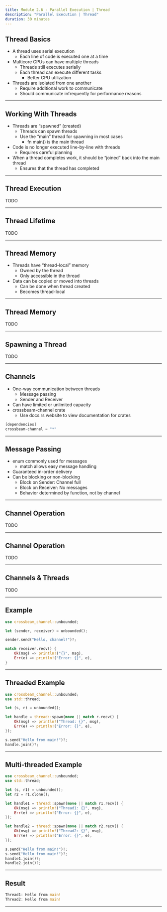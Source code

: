```yaml
---
title: Module 2.6 - Parallel Execution | Thread
description: "Parallel Execution | Thread"
duration: 30 minutes
---
```


## Thread Basics

- A thread uses serial execution
  - Each line of code is executed one at a time
- Multicore CPUs can have multiple threads
  - Threads still executes serially
  - Each thread can execute different tasks
    - Better CPU utilization
- Threads are isolated from one another
  - Require additional work to communicate
  - Should communicate infrequently for performance reasons

---

## Working With Threads

- Threads are “spawned” (created)
  - Threads can spawn threads
  - Use the “main” thread for spawning in most cases
    - fn main() is the main thread
- Code is no longer executed line-by-line with threads
  - Requires careful planning
- When a thread completes work, it should be “joined” back into the main thread
  - Ensures that the thread has completed

---

## Thread Execution

TODO

---

## Thread Lifetime

TODO

---

## Thread Memory

- Threads have “thread-local” memory
  - Owned by the thread
  - Only accessible in the thread
- Data can be copied or moved into threads
  - Can be done when thread created
  - Becomes thread-local

---

## Thread Memory

TODO

---

## Spawning a Thread

TODO

---

## Channels

- One-way communication between threads
  - Message passing
  - Sender and Receiver
- Can have limited or unlimited capacity
- crossbeam-channel crate
  - Use docs.rs website to view documentation for crates

```rust
[dependencies]
crossbeam-channel = "*"
```

---

## Message Passing

- enum commonly used for messages
  - match allows easy message handling
- Guaranteed in-order delivery
- Can be blocking or non-blocking
  - Block on Sender: Channel full
  - Block on Receiver: No messages
  - Behavior determined by function, not by channel

---

## Channel Operation

TODO

---

## Channel Operation

TODO

---

## Channels & Threads

TODO

---

## Example

```rust
use crossbeam_channel::unbounded;

let (sender, receiver) = unbounded();

sender.send("Hello, channel!")?;

match receiver.recv() {
    Ok(msg) => println!("{}", msg),
    Err(e) => println!("Error: {}", e),
}
```

---

## Threaded Example

```rust
use crossbeam_channel::unbounded;
use std::thread;

let (s, r) = unbounded();

let handle = thread::spawn(move || match r.recv() {
    Ok(msg) => println!("Thread: {}", msg),
    Err(e) => println!("Error: {}", e),
});

s.send("Hello from main!")?;
handle.join()?;
```

---

## Multi-threaded Example

```rust
use crossbeam_channel::unbounded;
use std::thread;

let (s, r1) = unbounded();
let r2 = r1.clone();

let handle1 = thread::spawn(move || match r1.recv() {
    Ok(msg) => println!("Thread1: {}", msg),
    Err(e) => println!("Error: {}", e),
});

let handle2 = thread::spawn(move || match r2.recv() {
    Ok(msg) => println!("Thread2: {}", msg),
    Err(e) => println!("Error: {}", e),
});

s.send("Hello from main!")?;
s.send("Hello from main!")?;
handle1.join()?;
handle2.join()?;
```

---

## Result

```rust
Thread1: Hello from main!
Thread2: Hello from main!
```

---

